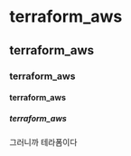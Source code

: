 # terraform_aws
## terraform_aws
### terraform_aws
#### terraform_aws
##### terraform_aws
그러니까 테라폼이다
